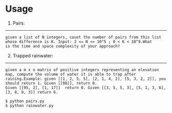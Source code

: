 Usage
============================

1. Pairs: 
--------------------------------------------------
    given a list of N integers, count the number of pairs from this list whose difference is K. Input: 2 <= N <= 10^5 ; 0 < K < 10^9.What       is the time and space complexity of your approach?

2. Trapped rainwater: 
--------------------------------------------------
    given a m x n matrix of positive integers representing an elevation map, compute the volume of water it is able to trap after               raining.Example: given [[1, 2, 5, 5], [2, 1, 4, 2], [5, 3, 2, 2]], you should return 1. Given [[98]], return 0.                             Given [[95, 2], [1, 17]]  return 0. Given [[3, 5, 5, 3], [5, 1, 3, 6], [3, 8, 8, 3]] return 6.

```
$ python pairs.py
$ python rainwater.py
```
